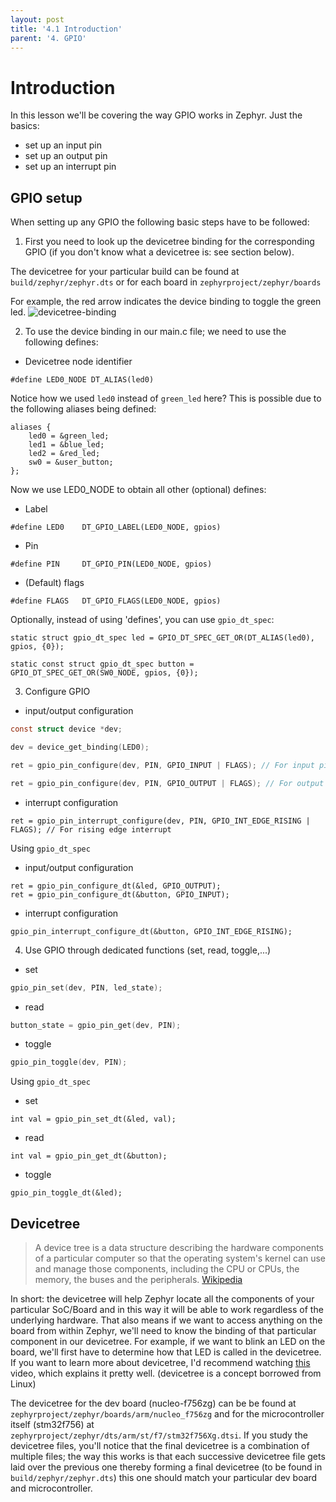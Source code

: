 ```yaml
---
layout: post
title: '4.1 Introduction'
parent: '4. GPIO'
---
```


# Introduction

In this lesson we'll be covering the way GPIO works in Zephyr. Just the basics:
- set up an input pin
- set up an output pin
- set up an interrupt pin

## GPIO setup

When setting up any GPIO the following basic steps have to be followed:

1) First you need to look up the devicetree binding for the corresponding GPIO (if you don't know what a devicetree is: see section below).

The devicetree for your particular build can be found at `build/zephyr/zephyr.dts` or for each board in `zephyrproject/zephyr/boards`

For example, the red arrow indicates the device binding to toggle the green led.
![devicetree-binding](../../images/gpio/devicetree-binding.png)

2) To use the device binding in our main.c file; we need to use the following defines:

- Devicetree node identifier

```
#define LED0_NODE DT_ALIAS(led0) 
```    
Notice how we used `led0` instead of `green_led` here? This is possible due to the following aliases being defined: 

```
aliases {
	led0 = &green_led;
	led1 = &blue_led;
	led2 = &red_led;
	sw0 = &user_button;
};
```

Now we use LED0_NODE to obtain all other (optional) defines:

- Label
    
```
#define LED0    DT_GPIO_LABEL(LED0_NODE, gpios)
```    

- Pin

```
#define PIN	    DT_GPIO_PIN(LED0_NODE, gpios)
```    

- (Default) flags
    
```
#define FLAGS	DT_GPIO_FLAGS(LED0_NODE, gpios)
```    

Optionally, instead of using 'defines', you can use `gpio_dt_spec`: 
    
```
static struct gpio_dt_spec led = GPIO_DT_SPEC_GET_OR(DT_ALIAS(led0), gpios, {0});

static const struct gpio_dt_spec button = GPIO_DT_SPEC_GET_OR(SW0_NODE, gpios, {0});
```

3)  Configure GPIO

- input/output configuration

```c
const struct device *dev;

dev = device_get_binding(LED0);

ret = gpio_pin_configure(dev, PIN, GPIO_INPUT | FLAGS); // For input pin

ret = gpio_pin_configure(dev, PIN, GPIO_OUTPUT | FLAGS); // For output pin
```

- interrupt configuration

```
ret = gpio_pin_interrupt_configure(dev, PIN, GPIO_INT_EDGE_RISING | FLAGS); // For rising edge interrupt
```

Using `gpio_dt_spec`
- input/output configuration

```
ret = gpio_pin_configure_dt(&led, GPIO_OUTPUT);
ret = gpio_pin_configure_dt(&button, GPIO_INPUT);
```

- interrupt configuration

```
gpio_pin_interrupt_configure_dt(&button, GPIO_INT_EDGE_RISING);
```
    
4)  Use GPIO through dedicated functions (set, read, toggle,...)

- set 

```c
gpio_pin_set(dev, PIN, led_state);
```

- read

```c
button_state = gpio_pin_get(dev, PIN);
```

- toggle

```c
gpio_pin_toggle(dev, PIN);
```

Using `gpio_dt_spec`

- set

```
int val = gpio_pin_set_dt(&led, val);
```

- read

```
int val = gpio_pin_get_dt(&button);
```

- toggle

```
gpio_pin_toggle_dt(&led);
```


## Devicetree

> A device tree is a data structure describing the hardware components of a particular computer so that the operating system's kernel can use and manage those components, including the CPU or CPUs, the memory, the buses and the peripherals. [Wikipedia](https://en.wikipedia.org/wiki/Devicetree)

In short: the devicetree will help Zephyr locate all the components of your particular SoC/Board and in this way it will be able to work regardless of the underlying hardware. That also means if we want to access anything on the board from within Zephyr, we'll need to know the binding of that particular component in our devicetree. For example, if we want to blink an LED on the board, we'll first have to determine how that LED is called in the devicetree. If you want to learn more about devicetree, I'd recommend watching [this](https://www.youtube.com/watch?v=m_NyYEBxfn8) video, which explains it pretty well. (devicetree is a concept borrowed from Linux)

The devicetree for the dev board (nucleo-f756zg) can be be found at `zephyrproject/zephyr/boards/arm/nucleo_f756zg` and for the microcontroller itself (stm32f756) at `zephyrproject/zephyr/dts/arm/st/f7/stm32f756Xg.dtsi`. If you study the devicetree files, you'll notice that the final devicetree is a combination of multiple files; the way this works is that each successive devicetree file gets laid over the previous one thereby forming a final devicetree (to be found in `build/zephyr/zephyr.dts`) this one should match your particular dev board and microcontroller. 